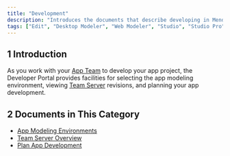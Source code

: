 ```yaml
---
title: "Development"
description: "Introduces the documents that describe developing in Mendix via the Developer Portal."
tags: ["Edit", "Desktop Modeler", "Web Modeler", "Studio", "Studio Pro", "Team Server", "Developer Portal", "commit"]
---
```


## 1 Introduction

As you work with your [App Team](../collaborate/team) to develop your app project, the Developer Portal provides facilities for selecting the app modeling environment, viewing [Team Server](/refguide/team-server) revisions, and planning your app development.

## 2 Documents in This Category

* [App Modeling Environments](modeling-environments)
* [Team Server Overview](team-server)
* [Plan App Development](planning-development)